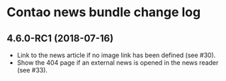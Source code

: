 # Contao news bundle change log

## 4.6.0-RC1 (2018-07-16)

 * Link to the news article if no image link has been defined (see #30).
 * Show the 404 page if an external news is opened in the news reader (see #33).
